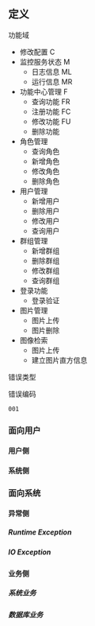 ## 定义

功能域

- 修改配置 C
- 监控服务状态 M
  - 日志信息 ML
  - 运行信息 MR
- 功能中心管理 F
  - 查询功能 FR
  - 注册功能 FC
  - 修改功能 FU
  - 删除功能
- 角色管理
  - 查询角色
  - 新增角色
  - 修改角色
  - 删除角色
- 用户管理
  - 新增用户
  - 删除用户
  - 修改用户
  - 查询用户
- 群组管理
  - 新增群组
  - 删除群组
  - 修改群组
  - 查询群组
- 登录功能
  - 登录验证
- 图片管理
  - 图片上传
  - 图片删除
- 图像检索
  - 图片上传
  - 建立图片直方信息

错误类型

错误编码

```
001
```



### 面向用户

#### 用户侧

#### 系统侧

### 面向系统

#### 异常侧

##### Runtime Exception

##### IO Exception

#### 业务侧

##### 系统业务

##### 数据库业务